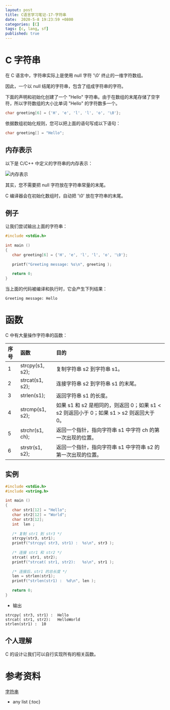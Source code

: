 ```yaml
---
layout: post
title: C语言学习笔记-17-字符串
date:  2020-5-8 19:23:59 +0800
categories: [C]
tags: [c, lang, sf]
published: true
---
```


# C 字符串

在 C 语言中，字符串实际上是使用 null 字符 '\0' 终止的一维字符数组。

因此，一个以 null 结尾的字符串，包含了组成字符串的字符。

下面的声明和初始化创建了一个 "Hello" 字符串。由于在数组的末尾存储了空字符，所以字符数组的大小比单词 "Hello" 的字符数多一个。

```c
char greeting[6] = {'H', 'e', 'l', 'l', 'o', '\0'};
```

依据数组初始化规则，您可以把上面的语句写成以下语句：

```c
char greeting[] = "Hello";
```

## 内存表示

以下是 C/C++ 中定义的字符串的内存表示：

![内存表示](https://www.runoob.com/wp-content/uploads/2014/08/string_representation.jpg)

其实，您不需要把 null 字符放在字符串常量的末尾。

C 编译器会在初始化数组时，自动把 '\0' 放在字符串的末尾。

## 例子

让我们尝试输出上面的字符串：

```c
#include <stdio.h>
 
int main ()
{
   char greeting[6] = {'H', 'e', 'l', 'l', 'o', '\0'};
 
   printf("Greeting message: %s\n", greeting );
 
   return 0;
}
```

当上面的代码被编译和执行时，它会产生下列结果：

```
Greeting message: Hello
```


# 函数

C 中有大量操作字符串的函数：

| 序号| 	函数        |  目的 |
|:---|:---|:---|
| 1	| strcpy(s1, s2); | 复制字符串 s2 到字符串 s1。 |
| 2	| strcat(s1, s2); | 连接字符串 s2 到字符串 s1 的末尾。 |
| 3	| strlen(s1);     | 返回字符串 s1 的长度。 |
| 4	| strcmp(s1, s2); | 如果 s1 和 s2 是相同的，则返回 0；如果 s1 < s2 则返回小于 0；如果 s1 > s2 则返回大于 0。 |
| 5	| strchr(s1, ch); | 返回一个指针，指向字符串 s1 中字符 ch 的第一次出现的位置。 |
| 6	| strstr(s1, s2); | 返回一个指针，指向字符串 s1 中字符串 s2 的第一次出现的位置。 |

## 实例

```c
#include <stdio.h>
#include <string.h>
 
int main ()
{
   char str1[12] = "Hello";
   char str2[12] = "World";
   char str3[12];
   int  len ;
 
   /* 复制 str1 到 str3 */
   strcpy(str3, str1);
   printf("strcpy( str3, str1) :  %s\n", str3 );
 
   /* 连接 str1 和 str2 */
   strcat( str1, str2);
   printf("strcat( str1, str2):   %s\n", str1 );
 
   /* 连接后，str1 的总长度 */
   len = strlen(str1);
   printf("strlen(str1) :  %d\n", len );
 
   return 0;
}
```

- 输出

```
strcpy( str3, str1) :  Hello
strcat( str1, str2):   HelloWorld
strlen(str1) :  10
```

## 个人理解

C 的设计让我们可以自行实现所有的相关函数。

# 参考资料

[字符串](https://www.runoob.com/cprogramming/c-strings.html)

* any list
{:toc}